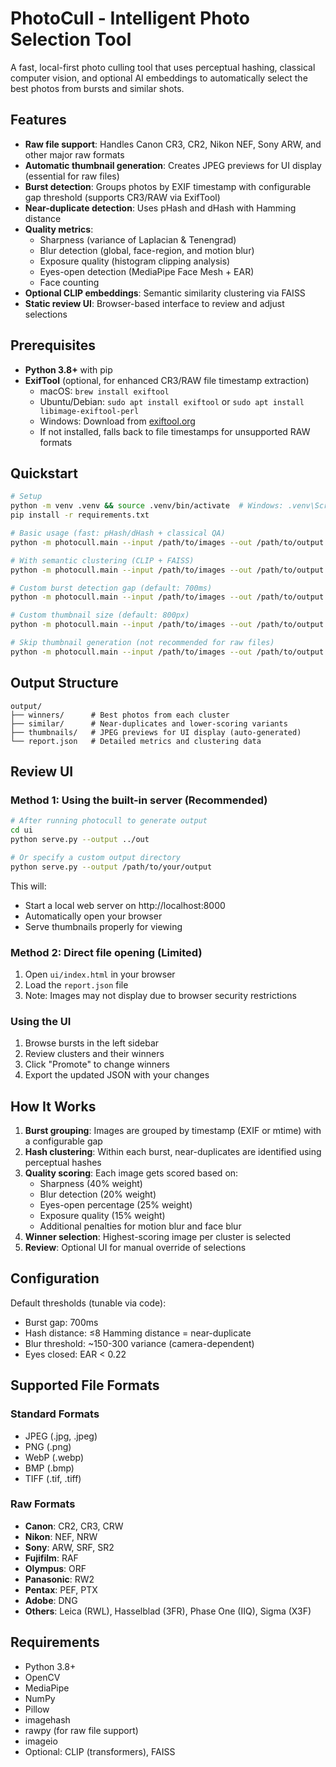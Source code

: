 # PhotoCull - Intelligent Photo Selection Tool

A fast, local-first photo culling tool that uses perceptual hashing, classical computer vision, and optional AI embeddings to automatically select the best photos from bursts and similar shots.

## Features

- **Raw file support**: Handles Canon CR3, CR2, Nikon NEF, Sony ARW, and other major raw formats
- **Automatic thumbnail generation**: Creates JPEG previews for UI display (essential for raw files)
- **Burst detection**: Groups photos by EXIF timestamp with configurable gap threshold (supports CR3/RAW via ExifTool)
- **Near-duplicate detection**: Uses pHash and dHash with Hamming distance
- **Quality metrics**:
  - Sharpness (variance of Laplacian & Tenengrad)
  - Blur detection (global, face-region, and motion blur)
  - Exposure quality (histogram clipping analysis)
  - Eyes-open detection (MediaPipe Face Mesh + EAR)
  - Face counting
- **Optional CLIP embeddings**: Semantic similarity clustering via FAISS
- **Static review UI**: Browser-based interface to review and adjust selections

## Prerequisites

- **Python 3.8+** with pip
- **ExifTool** (optional, for enhanced CR3/RAW file timestamp extraction)
  - macOS: `brew install exiftool`
  - Ubuntu/Debian: `sudo apt install exiftool` or `sudo apt install libimage-exiftool-perl`
  - Windows: Download from [exiftool.org](https://exiftool.org/)
  - If not installed, falls back to file timestamps for unsupported RAW formats

## Quickstart

```bash
# Setup
python -m venv .venv && source .venv/bin/activate  # Windows: .venv\Scripts\activate
pip install -r requirements.txt

# Basic usage (fast: pHash/dHash + classical QA)
python -m photocull.main --input /path/to/images --out /path/to/output

# With semantic clustering (CLIP + FAISS)
python -m photocull.main --input /path/to/images --out /path/to/output --with-embeddings

# Custom burst detection gap (default: 700ms)
python -m photocull.main --input /path/to/images --out /path/to/output --burst-gap-ms 500

# Custom thumbnail size (default: 800px)
python -m photocull.main --input /path/to/images --out /path/to/output --thumbnail-size 1200

# Skip thumbnail generation (not recommended for raw files)
python -m photocull.main --input /path/to/images --out /path/to/output --no-thumbnails
```

## Output Structure

```
output/
├── winners/      # Best photos from each cluster
├── similar/      # Near-duplicates and lower-scoring variants
├── thumbnails/   # JPEG previews for UI display (auto-generated)
└── report.json   # Detailed metrics and clustering data
```

## Review UI

### Method 1: Using the built-in server (Recommended)
```bash
# After running photocull to generate output
cd ui
python serve.py --output ../out

# Or specify a custom output directory
python serve.py --output /path/to/your/output
```

This will:
- Start a local web server on http://localhost:8000
- Automatically open your browser
- Serve thumbnails properly for viewing

### Method 2: Direct file opening (Limited)
1. Open `ui/index.html` in your browser
2. Load the `report.json` file
3. Note: Images may not display due to browser security restrictions

### Using the UI
1. Browse bursts in the left sidebar
2. Review clusters and their winners
3. Click "Promote" to change winners
4. Export the updated JSON with your changes

## How It Works

1. **Burst grouping**: Images are grouped by timestamp (EXIF or mtime) with a configurable gap
2. **Hash clustering**: Within each burst, near-duplicates are identified using perceptual hashes
3. **Quality scoring**: Each image gets scored based on:
   - Sharpness (40% weight)
   - Blur detection (20% weight) 
   - Eyes-open percentage (25% weight)  
   - Exposure quality (15% weight)
   - Additional penalties for motion blur and face blur
4. **Winner selection**: Highest-scoring image per cluster is selected
5. **Review**: Optional UI for manual override of selections

## Configuration

Default thresholds (tunable via code):
- Burst gap: 700ms
- Hash distance: ≤8 Hamming distance = near-duplicate
- Blur threshold: ~150-300 variance (camera-dependent)
- Eyes closed: EAR < 0.22

## Supported File Formats

### Standard Formats
- JPEG (.jpg, .jpeg)
- PNG (.png)
- WebP (.webp)
- BMP (.bmp)
- TIFF (.tif, .tiff)

### Raw Formats
- **Canon**: CR2, CR3, CRW
- **Nikon**: NEF, NRW
- **Sony**: ARW, SRF, SR2
- **Fujifilm**: RAF
- **Olympus**: ORF
- **Panasonic**: RW2
- **Pentax**: PEF, PTX
- **Adobe**: DNG
- **Others**: Leica (RWL), Hasselblad (3FR), Phase One (IIQ), Sigma (X3F)

## Requirements

- Python 3.8+
- OpenCV
- MediaPipe
- NumPy
- Pillow
- imagehash
- rawpy (for raw file support)
- imageio
- Optional: CLIP (transformers), FAISS